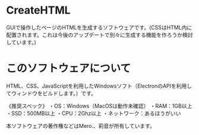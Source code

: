 # CreateHTML
GUIで操作したページのHTMLを生成するソフトウェアです。(CSSはHTML内に配置されます。これは今後のアップデートで別々に生成する機能を作ろうか検討しています。)
# このソフトウェアについて

HTML、CSS、JavaScriptを利用したWindowsソフト（ElectronのAPIを利用してウィンドウをビルドします。）です。

《推奨スペック》
・OS：Windows（MacOSは動作未確認）
・RAM：1GB以上
・SSD：500MB以上
・CPU：2Ghz以上
・ネットワーク：あるほうがいい

本ソフトウェアの著作権などはMero.、莉音が所有しています。
